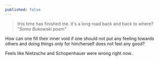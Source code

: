 ```yaml
---
published: false
---
```


> this time has finished me. 
> it's a long road back 
> and back to where?
> "_Some Bukowski poem_"

How can one fill their inner void if one should not put any feeling towards others and doing things only for him/herself does not feel any good?

Feels like Nietzsche and Schopenhauer were wrong right now..